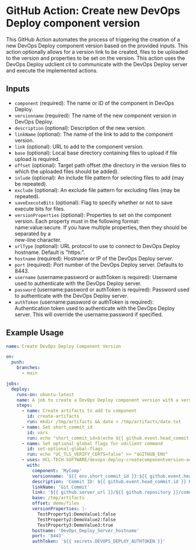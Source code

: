 # GitHub Action: Create new DevOps Deploy component version

This GitHub Action automates the process of triggering the creation of a new DevOps Deploy component version based on the provided inputs.
This action optionally allows for a version link to be created, files to be uploaded to the version and properties to be set on the version.
This action uses the DevOps Deploy udclient cli to communicate with the DevOps Deploy server and execute the implemented actions.

## Inputs

* `component` (required): The name or ID of the component in DevOps Deploy.
* `versionname` (required): The name of the new component version in DevOps Deploy.
* `description` (optional): Description of the new version.
* `linkName` (optional): The name of the link to add to the component version.
* `link` (optional): URL to add to the component version.
* `base` (optional): Local base directory containing files to upload if file upload is required.
* `offset` (optional): Target path offset (the directory in the version files to which the uploaded files should be added).
* `inlude` (optional): An include file pattern for selecting files to add (may be repeated).
* `exclude` (optional): An exclude file pattern for excluding files (may be repeated).
* `saveExecuteBits` (optional): Flag to specify whether or not to save execute bits for files.
* `versionProperties` (optional): Properties to set on the component version.  Each property must in the following format: \
                                  name:value:secure.  If you have multiple properties, then they should be separated by a \
                                  new-line character.
* `urlType` (optional): URL protocol to use to connect to DevOps Deploy hostname.  Default is "https:".
* `hostname` (required): Hostname or IP of the DevOps Deploy server.
* `port` (required): Port number of the DevOps Deploy server. Defaults to 8443.
* `username` (username:password or authToken is required): Username used to authenticate with the DevOps Deploy server.
* `password` (username:password or authToken is required): Password used to authenticate with the DevOps Deploy server.
* `authToken` (username:password or authToken is required): Authentication token used to authenticate with the DevOps Deploy server.  This will override the username:password if specified.

## Example Usage

```yaml
name: Create DevOps Deploy Component Version

on:
  push:
    branches:
      - main

jobs:
  deploy:
    runs-on: ubuntu-latest
    name: A job to create a DevOps Deploy component version with a version link, version files and version properties
    steps:
      - name: Create artifacts to add to component
        id: create-artifacts
        run: mkdir /tmp/artifacts && date > /tmp/artifacts/date.txt
      - name: Set short_commit_id
        id: vars
        run: echo "short_commit_id=$(echo ${{ github.event.head_commit.id }} | cut -c1-7)" >> "$GITHUB_ENV"
      - name: Set optional global flags for udclient command
        id: set-optional-global-flags
        run: echo "UC_TLS_VERIFY_CERTS=false" >> "$GITHUB_ENV"
      - uses: HCL-TECH-SOFTWARE/devops-deploy-createcomponentversion-action@v2.0
        with:
          component: 'MyComp'
          versionname: '${{ env.short_commit_id }}:${{ github.event.head_commit.message }}'
          description: 'Commit ID: ${{ github.event.head_commit.id }} Repository URL: ${{ github.repositoryUrl }}'
          linkName: 'Git Commit'
          link: '${{ github.server_url }}/${{ github.repository }}/commit/${{ github.event.head_commit.id }}'
          base: /tmp/artifacts
          offset: demo/files
          versionProperties: |-
            TestProperty1:DemoValue1:false
            TestProperty2:DemoValue2:false
            TestProperty3:DemoValue3:true
          hostname: 'DevOps_Deploy_Server_hostname'
          port: '8443'
          authToken: '${{ secrets.DEVOPS_DEPLOY_AUTHTOKEN }}'
```

